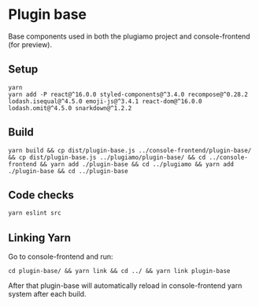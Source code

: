 # Plugin base

Base components used in both the plugiamo project and console-frontend (for preview).

## Setup

```
yarn
yarn add -P react@^16.0.0 styled-components@^3.4.0 recompose@^0.28.2 lodash.isequal@^4.5.0 emoji-js@^3.4.1 react-dom@^16.0.0 lodash.omit@^4.5.0 snarkdown@^1.2.2
```

## Build

```
yarn build && cp dist/plugin-base.js ../console-frontend/plugin-base/ && cp dist/plugin-base.js ../plugiamo/plugin-base/ && cd ../console-frontend && yarn add ./plugin-base && cd ../plugiamo && yarn add ./plugin-base && cd ../plugin-base
```

## Code checks

```sh
yarn eslint src
```

## Linking Yarn

Go to console-frontend and run:

```
cd plugin-base/ && yarn link && cd ../ && yarn link plugin-base
```

After that plugin-base will automatically reload in console-frontend yarn system after each build.
